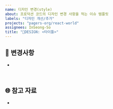 ```yaml
---
name: 디자인 변경(style)
about: 프로덕션 코드의 디자인 변경 사항을 적는 이슈 템플릿
labels: "디자인 개선/추가"
projects: "pagers-org/react-world"
assignees: InSeong-So
title: "🌱DESIGN: <타이틀>"
---
```


## 🚩 변경사항

-

<br/>

## 🌐 참고 자료

-

<br/>
